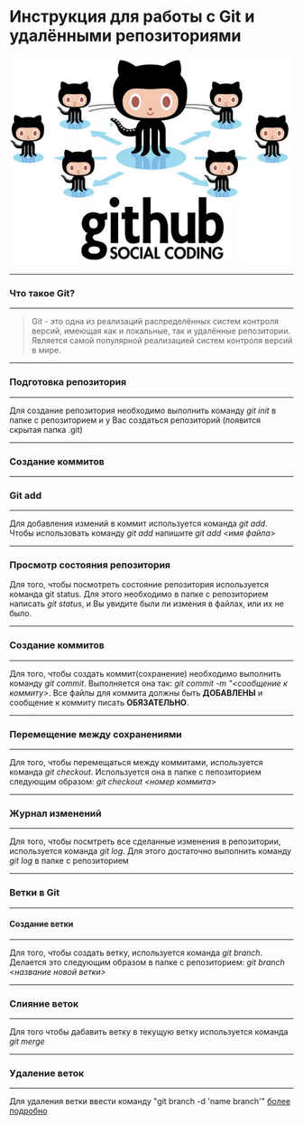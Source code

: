 # Инструкция для работы с Git и удалёнными репозиториями
![gitimage](gitimage.png)
____
### Что такое Git?
___
> Git - это одна из реализаций распределённых систем контроля версий, имеющая как и локальные, так и удалённые репозитории. Является самой популярной реализацией систем контроля версий в мире.

___
### Подготовка репозитория
___
Для создание репозитория необходимо выполнить команду *git init* в папке с репозиторием и у Вас создаться репозиторий (появится скрытая папка .git)
___
### Создание коммитов
____
### Git add
____
Для добавления измений в коммит используется команда *git add*. Чтобы использовать команду *git add* напишите *git add <имя файла>*
___
### Просмотр состояния репозитория
Для того, чтобы посмотреть состояние репозитория используется команда git status. Для этого необходимо в папке с репозиторием написать *git status*, и Вы увидите были ли измения в файлах, или их не было.
_____________
### Создание коммитов
____
Для того, чтобы создать коммит(сохранение) необходимо выполнить команду *git commit*. Выполняется она так: *git commit -m "<сообщение к коммиту>*. Все файлы для коммита должны быть **ДОБАВЛЕНЫ** и сообщение к коммиту писать **ОБЯЗАТЕЛЬНО**.
_____
### Перемещение между сохранениями
___
Для того, чтобы перемещаться между коммитами, используется команда *git checkout*. Используется она в папке с пепозиторием следующим образом: *git checkout <номер коммита*>
_____
### Журнал изменений
____
Для того, чтобы посмтреть все сделанные изменения в репозитории, используется команда *git log*. Для этого достаточно выполнить команду *git log* в папке с репозиторием
_____
### Ветки в Git
___
#### Создание ветки
_____
Для того, чтобы создать ветку, используется команда *git branch*. Делается это следующим образом в папке с репозиторием: *git branch <название новой ветки>*
___
### Слияние веток
____
Для того чтобы дабавить ветку в текущую ветку используется команда *git merge*
_____
### Удаление веток
____
Для удаления ветки ввести команду "git branch -d 'name branch'"
[более подробно](https://docs.github.com/en/get-started/writing-on-github/getting-started-with-writing-and-formatting-on-github/basic-writing-and-formatting-syntax)
